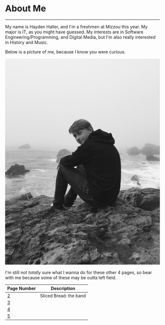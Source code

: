 # About Me
---
My name is Hayden Haller, and I'm a freshmen at Mizzou this year.
My major is IT, as you might have guessed.
My interests are in Software Engineering/Programming, and Digital Media, but I'm also really interested in History and Music.

Below is a picture of me, because I know you were curious.

![A handsome bastard with a long nose](https://github.com/HaydenTHaller/INFOTC1000-Final-Project/blob/master/IMG_0821.JPG)

I'm still not _totally_ sure what I wanna do for these other 4 pages, so bear with me because some of these may be outta left field.

| Page Number | Description |
| ---         |---          |
| [2]()       | Sliced Bread: the band| 
| [3]()       |             |
| [4]()       |             |
| [5]()       |             |
